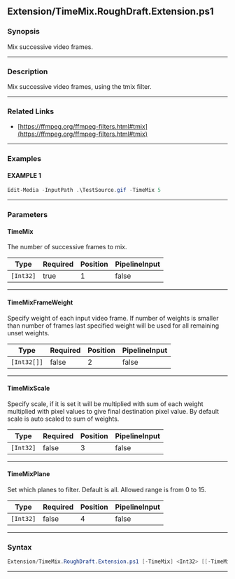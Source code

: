 
Extension/TimeMix.RoughDraft.Extension.ps1
------------------------------------------
### Synopsis
Mix successive video frames.

---
### Description

Mix successive video frames, using the tmix filter.

---
### Related Links
* [https://ffmpeg.org/ffmpeg-filters.html#tmix](https://ffmpeg.org/ffmpeg-filters.html#tmix)



---
### Examples
#### EXAMPLE 1
```PowerShell
Edit-Media -InputPath .\TestSource.gif -TimeMix 5
```

---
### Parameters
#### **TimeMix**

The number of successive frames to mix.






|Type     |Required|Position|PipelineInput|
|---------|--------|--------|-------------|
|`[Int32]`|true    |1       |false        |



---
#### **TimeMixFrameWeight**

Specify weight of each input video frame. 
If number of weights is smaller than number of frames last specified weight will be used for all remaining unset weights.






|Type       |Required|Position|PipelineInput|
|-----------|--------|--------|-------------|
|`[Int32[]]`|false   |2       |false        |



---
#### **TimeMixScale**

Specify scale, if it is set it will be multiplied with sum of each weight multiplied with pixel values to give final destination pixel value.
By default scale is auto scaled to sum of weights.






|Type     |Required|Position|PipelineInput|
|---------|--------|--------|-------------|
|`[Int32]`|false   |3       |false        |



---
#### **TimeMixPlane**

Set which planes to filter. Default is all. Allowed range is from 0 to 15.






|Type     |Required|Position|PipelineInput|
|---------|--------|--------|-------------|
|`[Int32]`|false   |4       |false        |



---
### Syntax
```PowerShell
Extension/TimeMix.RoughDraft.Extension.ps1 [-TimeMix] <Int32> [[-TimeMixFrameWeight] <Int32[]>] [[-TimeMixScale] <Int32>] [[-TimeMixPlane] <Int32>] [<CommonParameters>]
```
---




